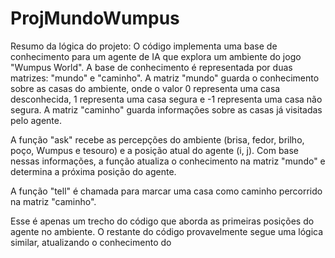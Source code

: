 # ProjMundoWumpus

Resumo da lógica do projeto:
O código implementa uma base de conhecimento para um agente de IA que explora um ambiente do jogo "Wumpus World". A base de conhecimento é representada por duas matrizes: "mundo" e "caminho". A matriz "mundo" guarda o conhecimento sobre as casas do ambiente, onde o valor 0 representa uma casa desconhecida, 1 representa uma casa segura e -1 representa uma casa não segura. A matriz "caminho" guarda informações sobre as casas já visitadas pelo agente.

A função "ask" recebe as percepções do ambiente (brisa, fedor, brilho, poço, Wumpus e tesouro) e a posição atual do agente (i, j). Com base nessas informações, a função atualiza o conhecimento na matriz "mundo" e determina a próxima posição do agente.

A função "tell" é chamada para marcar uma casa como caminho percorrido na matriz "caminho".

Esse é apenas um trecho do código que aborda as primeiras posições do agente no ambiente. O restante do código provavelmente segue uma lógica similar, atualizando o conhecimento do
